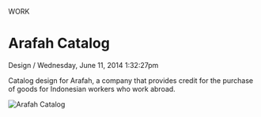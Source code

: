 <p class="type">WORK</p>

# Arafah Catalog

<p class="meta">Design  /  Wednesday, June 11, 2014 1:32:27pm</p>

Catalog design for Arafah, a company that provides credit for the purchase of goods for Indonesian workers who work abroad.

![Arafah Catalog](https://farooq-agent.web.app/assets/images/works/large/RXmjtsRZ_work_image.png)
